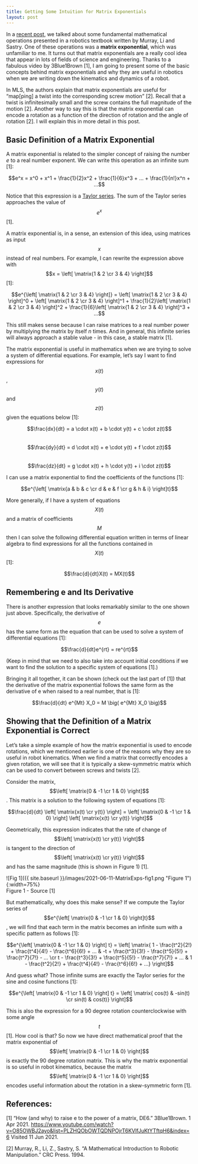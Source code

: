 ```yaml
---
title: Getting Some Intuition for Matrix Exponentials
layout: post
---
```


In a [recent post](https://sassafras13.github.io/MLSBasics/), we talked about some fundamental mathematical operations presented in a robotics textbook written by Murray, Li and Sastry. One of these operations was a **matrix exponential**, which was unfamiliar to me. It turns out that matrix exponentials are a really cool idea that appear in lots of fields of science and engineering. Thanks to a fabulous video by 3Blue1Brown [1], I am going to present some of the basic concepts behind matrix exponentials and why they are useful in robotics when we are writing down the kinematics and dynamics of a robot. 

In MLS, the authors explain that matrix exponentials are useful for “map[ping] a twist into the corresponding screw motion” [2]. Recall that a twist is infinitesimally small and the screw contains the full magnitude of the motion [2]. Another way to say this is that the matrix exponential can encode a rotation as a function of the direction of rotation and the angle of rotation [2]. I will explain this in more detail in this post. 

## Basic Definition of a Matrix Exponential
A matrix exponential is related to the simpler concept of raising the number _e_ to a real number exponent. We can write this operation as an infinite sum [1]:

$$e^x = x^0 + x^1 + \frac{1}{2}x^2 + \frac{1}{6}x^3 + … + \frac{1}{n!}x^n + …$$

Notice that this expression is a [Taylor series](https://sassafras13.github.io/TaylorSeries/). The sum of the Taylor series approaches the value of $$e^x$$ [1]. 

A matrix exponential is, in a sense, an extension of this idea, using matrices as input $$x$$ instead of real numbers. For example, I can rewrite the expression above with $$x = \left[ \matrix{1 & 2 \cr 3 & 4} \right]$$ [1]: 

$$e^{\left[ \matrix{1 & 2 \cr 3 & 4} \right]} = \left[ \matrix{1 & 2 \cr 3 & 4} \right]^0 + \left[ \matrix{1 & 2 \cr 3 & 4} \right]^1 + \frac{1}{2}\left[ \matrix{1 & 2 \cr 3 & 4} \right]^2 + \frac{1}{6}\left[ \matrix{1 & 2 \cr 3 & 4} \right]^3 + …$$

This still makes sense because I can raise matrices to a real number power by multiplying the matrix by itself _n_ times. And in general, this infinite series will always approach a stable value - in this case, a stable matrix [1].

The matrix exponential is useful in mathematics when we are trying to solve a system of differential equations. For example, let’s say I want to find expressions for $$x(t)$$, $$y(t)$$ and $$z(t)$$ given the equations below [1]:

$$\frac{dx}{dt} = a \cdot x(t) + b \cdot y(t) + c \cdot z(t)$$     
$$\frac{dy}{dt} = d \cdot x(t) + e \cdot y(t) + f \cdot z(t)$$     
$$\frac{dz}{dt} = g \cdot x(t) + h \cdot y(t) + i \cdot z(t)$$     

I can use a matrix exponential to find the coefficients of the functions [1]:

$$e^{\left[ \matrix{a & b & c \cr d & e & f \cr g & h & i} \right]t}$$

More generally, if I have a system of equations $$X(t)$$ and a matrix of coefficients $$M$$ then I can solve the following differential equation written in terms of linear algebra to find expressions for all the functions contained in $$X(t)$$ [1]: 

$$\frac{d}{dt}X(t) = MX(t)$$

## Remembering e and Its Derivative
There is another expression that looks remarkably similar to the one shown just above. Specifically, the derivative of $$e$$ has the same form as the equation that can be used to solve a system of differential equations [1]: 

$$\frac{d}{dt}e^{rt} = re^{rt}$$

(Keep in mind that we need to also take into account initial conditions if we want to find the solution to a specific system of equations [1].)

Bringing it all together, it can be shown (check out the last part of [1]) that the derivative of the matrix exponential follows the same form as the derivative of e when raised to a real number, that is [1]: 

$$\frac{d}{dt} e^{Mt} X_0 = M \big( e^{Mt} X_0 \big)$$

## Showing that the Definition of a Matrix Exponential is Correct
Let’s take a simple example of how the matrix exponential is used to encode rotations, which we mentioned earlier is one of the reasons why they are so useful in robot kinematics. When we find a matrix that correctly encodes a given rotation, we will see that it is typically a skew-symmetric matrix which can be used to convert between screws and twists [2]. 

Consider the matrix, $$\left[ \matrix{0 & -1 \cr 1 & 0} \right]$$. This matrix is a solution to the following system of equations [1]: 

$$\frac{d}{dt} \left[ \matrix{x(t) \cr y(t)} \right] = \left[ \matrix{0 & -1 \cr 1 & 0} \right] \left[ \matrix{x(t) \cr y(t)} \right]$$

Geometrically, this expression indicates that the rate of change of $$\left[ \matrix{x(t) \cr y(t)} \right]$$ is tangent to the direction of $$\left[ \matrix{x(t) \cr y(t)} \right]$$ and has the same magnitude (this is shown in Figure 1) [1]. 

![Fig 1]({{ site.baseurl }}/images/2021-06-11-MatrixExps-fig1.png "Figure 1"){:width=75%}     
Figure 1 - Source [1]   

But mathematically, why does this make sense? If we compute the Taylor series of $$e^{\left[ \matrix{0 & -1 \cr 1 & 0} \right]t}$$, we will find that each term in the matrix becomes an infinite sum with a specific pattern as follows [1]: 

$$e^{\left[ \matrix{0 & -1 \cr 1 & 0} \right] t} = \left[ \matrix{ 1 - \frac{t^2}{2!} + \frac{t^4}{4!} - \frac{t^6}{6!} + … & -t + \frac{t^3}{3!} - \frac{t^5}{5!} + \frac{t^7}{7!} - … \cr t - \frac{t^3}{3!} + \frac{t^5}{5!} - \frac{t^7}{7!} + … & 1 - \frac{t^2}{2!} + \frac{t^4}{4!} - \frac{t^6}{6!} + …} \right]$$

And guess what? Those infinite sums are exactly the Taylor series for the sine and cosine functions [1]:

$$e^{\left[ \matrix{0 & -1 \cr 1 & 0} \right] t} = \left[ \matrix{ cos(t) & -sin(t) \cr sin(t) & cos(t)} \right]$$

This is also the expression for a 90 degree rotation counterclockwise with some angle $$t$$ [1]. How cool is that? So now we have direct mathematical proof that the matrix exponential of $$\left[ \matrix{0 & -1 \cr 1 & 0} \right]$$ is exactly the 90 degree rotation matrix. This is why the matrix exponential is so useful in robot kinematics, because the matrix $$\left[ \matrix{0 & -1 \cr 1 & 0} \right]$$ encodes useful information about the rotation in a skew-symmetric form [1].

## References:

[1] “How (and why) to raise e to the power of a matrix, DE6.” 3Blue1Brown. 1 Apr 2021. <https://www.youtube.com/watch?v=O85OWBJ2ayo&list=PLZHQObOWTQDNPOjrT6KVlfJuKtYTftqH6&index=6> Visited 11 Jun 2021. 

[2] Murray, R., Li, Z., Sastry, S. “A Mathematical Introduction to Robotic Manipulation.” CRC Press. 1994. 
